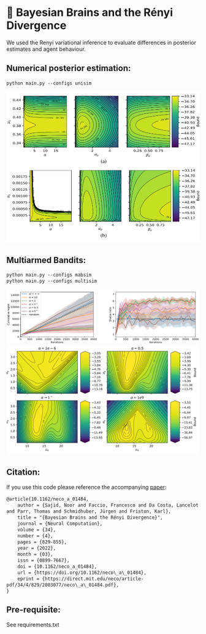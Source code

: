 # 🧠 Bayesian Brains and the Rényi Divergence
We used the Renyi variational inference to evaluate differences in posterior estimates and agent behaviour.  



## Numerical posterior estimation:

```
python main.py --configs unisim 
```
![mu](https://github.com/ucbtns/renyibounds/blob/main/figures/muq_sigma.png)

## Multiarmed Bandits:

```
python main.py --configs mabsim 
python main.py --configs multisim
```
![mu](https://github.com/ucbtns/renyibounds/blob/main/figures/regret_sharpe.png)
![sigma](https://github.com/ucbtns/renyibounds/blob/main/figures/arm1.png)




## Citation:
If you use this code please reference the accompanying [paper](https://watermark.silverchair.com/neco_a_01484.pdf?token=AQECAHi208BE49Ooan9kkhW_Ercy7Dm3ZL_9Cf3qfKAc485ysgAAAr8wggK7BgkqhkiG9w0BBwagggKsMIICqAIBADCCAqEGCSqGSIb3DQEHATAeBglghkgBZQMEAS4wEQQM-Jv7DdMeAKozwSVTAgEQgIICcnBBfwDKJI-zgVQeA8TIC-KGUh8n37I5IPDZlsA90DCrzfCPEK-3IMZxH89rUOxU0ujxgNUkormmNMAK-9dvCB2D7JOQkXwOzT-Xb26DNCoyfI1sQZ-BLKr7toeO2C_GG7ufzpPb0XO0UzHyAOH6JAelOZPvFB_QZfw9imoioPmi-Oi0ZXV_gpcXvbzxyoVpuq8ba5ldu4EOzybOlB-MUq_XaNay5wISpkm-K5xKSg46HWLAF8IoqT8jQKLvLwfv_SWmPexE1uCE88mhq2rbi9Q_KPo0e2-lJWSb_ljFwQf5o7T55gJkuuu889lntDbLjrVJrfIk5CTjPlC0mY4ZhvLya-nxciAXjfxO5bHRRbyUVEqwyJjzBGobQ4F8VW64SJHnBmWTLEW1YM7fHoWuErIN6_F2JzY1fhkb3yOG9AQAV44LqFRgP3iIJWhxt6OB5_dRUVANpeM34l7_xu_KX7dAXk1uRj1VxxkIKQiwYBXwwKs7ho2m1EoU6GDzRUIS_WCuy2qt3IfB0qlXyKgeKnQyKE6jPPy0Xz4oTh2QI3RLizQa_eXPgYJaorhFYmeg8-t5LcNRNZCO_KvOe2mcBQwB1iG_UNQ3u_I_uY3BnvkIuhZhNJcBYpLTeXOXQAdNTnY5_gx6b3GqCjMjyC7muIB2AnbrmthZgHJM09liP3U8WVdfAL5kwy0TI5zdKPMV1vWVWr_4mkBlT76xETP1Ze_rn8gwOR2cYR7L-pDk2K7_r7LZREJpj-BUTg61hJaIwCcyeT0J_Hsbr1JRol88xcgsClSCBAlKV01twxce6V-q79qg8ybOmiHjqF59I6YQrUVZ
):
```
@article{10.1162/neco_a_01484,
    author = {Sajid, Noor and Faccio, Francesco and Da Costa, Lancelot and Parr, Thomas and Schmidhuber, Jürgen and Friston, Karl},
    title = "{Bayesian Brains and the Rényi Divergence}",
    journal = {Neural Computation},
    volume = {34},
    number = {4},
    pages = {829-855},
    year = {2022},
    month = {03},
    issn = {0899-7667},
    doi = {10.1162/neco_a_01484},
    url = {https://doi.org/10.1162/neco\_a\_01484},
    eprint = {https://direct.mit.edu/neco/article-pdf/34/4/829/2003077/neco\_a\_01484.pdf},
}
```

## Pre-requisite:
See requirements.txt
